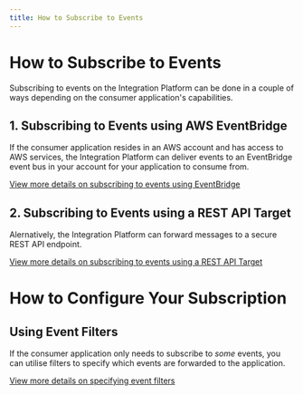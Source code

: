```yaml
---
title: How to Subscribe to Events
---
```


# How to Subscribe to Events

Subscribing to events on the Integration Platform can be done in a couple of ways depending on the consumer application's capabilities.

## 1. Subscribing to Events using AWS EventBridge

If the consumer application resides in an AWS account and has access to AWS services, the Integration Platform can deliver events to an EventBridge event bus in your account for your application to consume from.

[View more details on subscribing to events using EventBridge](./subscribing-via-bus)

## 2. Subscribing to Events using a REST API Target

Alernatively, the Integration Platform can forward messages to a secure REST API endpoint.

[View more details on subscribing to events using a REST API Target](./subscribing-via-api)

# How to Configure Your Subscription

## Using Event Filters

If the consumer application only needs to subscribe to _some_ events, you can utilise filters to specify which events are forwarded to the application.

[View more details on specifying event filters](./event-filters)
